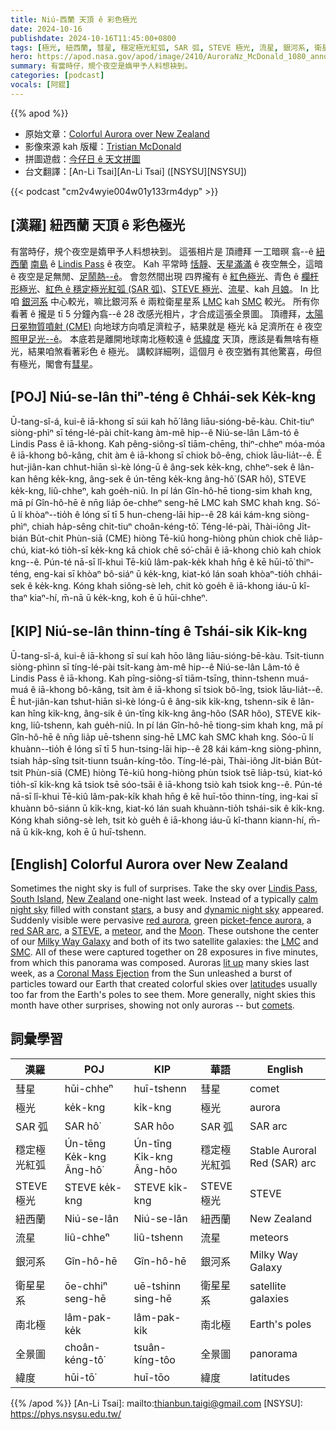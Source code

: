 ```yaml
---
title: Niú-西蘭 天頂 ê 彩色極光
date: 2024-10-16
publishdate: 2024-10-16T11:45:00+0800
tags: [極光, 紐西蘭, 彗星, 穩定極光紅弧, SAR 弧, STEVE 極光, 流星, 銀河系, 衛星星系, LMC, SMC, 南北極, 全景圖]
hero: https://apod.nasa.gov/apod/image/2410/AuroraNz_McDonald_1080_annotated.jpg
summary: 有當時仔，規个夜空是媠甲予人料想袂到。
categories: [podcast]
vocals: [阿錕]
---
```


{{% apod %}}

- 原始文章：[Colorful Aurora over New Zealand](https://apod.nasa.gov/apod/ap241016.html)
- 影像來源 kah 版權：[Tristian McDonald](https://cre8tivestr3k.com/info-contact)
- 拼圖遊戲：[今仔日 ê 天文拼圖](https://www.scigames.org/apps/webjigsaw2/index.php)
- 台文翻譯：[An-Li Tsai][An-Li Tsai] ([NSYSU][NSYSU])

{{< podcast "cm2v4wyie004w01y133rm4dyp" >}}

## [漢羅] 紐西蘭 天頂 ê 彩色極光
有當時仔，規个夜空是媠甲予人料想袂到。
這張相片是 頂禮拜 一工暗暝 翕--ê [紐西蘭][New Zealand] [南島][South Island] ê [Lindis Pass][Lindis Pass] ê 夜空。
Kah 平常時 [恬靜][calm night sky]、[天星滿滿][stars] ê 夜空無仝，這暗 ê 夜空是足無閒、[足鬧熱--ê][dynamic night sky]。
會忽然間出現 四界攏有 ê [紅色極光][red aurora]、青色 ê [欄杆形極光][picket-fence aurora]、[紅色 ê 穩定極光紅弧 (SAR 弧)][red SAR arc]、[STEVE 極光][STEVE]、[流星][meteor]、kah [月娘][Moon]。
In 比咱 [銀河系][Milky Way Galaxy] 中心較光，嘛比銀河系 ê 兩粒衛星星系 [LMC][LMC] kah [SMC][SMC] 較光。
所有你看著 ê 攏是 tī 5 分鐘內翕--ê 28 改感光相片，才合成這張全景圖。
頂禮拜，[太陽日冕物質噴射 (CME)][Coronal Mass Ejection] 向地球方向噴足濟粒子，結果就是 極光 kā 足濟所在 ê 夜空 [照甲足光--ê][lit up]。
本底若是離開地球南北極較遠 ê [低緯度][latitude] 天頂，應該是看無啥有極光，結果咱煞看著彩色 ê 極光。
講較詳細咧，這個月 ê 夜空猶有其他驚喜，毋但有極光，閣會有[彗][comet][星][s]。

## [POJ] Niú-se-lân thiⁿ-téng ê Chhái-sek Ke̍k-kng
Ū-tang-sî-á, kui-ê iā-khong sī súi kah hō͘ lâng liāu-sióng-bē-kàu.
Chit-tiuⁿ siòng-phìⁿ sī téng-lé-pài chi̍t-kang àm-mê hip--ê Niú-se-lân Lâm-tó ê Lindis Pass ê iā-khong.
Kah pêng-siông-sî tiām-chēng, thiⁿ-chheⁿ móa-móa ê iā-khong bô-kâng, chit àm ê iā-khong sī chiok bô-êng, chiok lāu-lia̍t--ê.
Ē hut-jiân-kan chhut-hiān sì-kè lóng-ū ê âng-sek ke̍k-kng, chheⁿ-sek ê lân-kan hêng ke̍k-kng, âng-sek ê ún-tēng ke̍k-kng âng-hô͘ (SAR hô͘), STEVE ke̍k-kng, liû-chheⁿ, kah goe̍h-niû.
In pí lán Gîn-hô-hē tiong-sim khah kng, mā pí Gîn-hô-hē ê nn̄g lia̍p ōe-chheⁿ seng-hē LMC kah SMC khah kng.
Só͘-ū lí khòaⁿ--tio̍h ê lóng sī tī 5 hun-cheng-lāi hip--ê 28 kái kám-kng siòng-phìⁿ, chiah ha̍p-sêng chit-tiuⁿ choân-kéng-tô͘.
Téng-lé-pài, Thài-iông Ji̍t-bián Bu̍t-chit Phùn-siā (CME) hiòng Tē-kiû hong-hiòng phùn chiok chē lia̍p-chú, kiat-kó tio̍h-sī ke̍k-kng kā chiok chē só͘-chāi ê iā-khong chiò kah chiok kng--ê.
Pún-té nā-sī lî-khui Tē-kiû lâm-pak-ke̍k khah hn̄g ê kē hūi-tō͘ thiⁿ-téng, eng-kai sī khòaⁿ bô-siáⁿ ū ke̍k-kng, kiat-kó lán soah khòaⁿ-tio̍h chhái-sek ê ke̍k-kng.
Kóng khah siông-sè leh, chit kò goe̍h ê iā-khong iáu-ū kî-thaⁿ kiaⁿ-hí, m̄-nā ū ke̍k-kng, koh ē ū hūi-chheⁿ.

## [KIP] Niú-se-lân thinn-tíng ê Tshái-sik Ki̍k-kng
Ū-tang-sî-á, kui-ê iā-khong sī suí kah hōo lâng liāu-sióng-bē-kàu.
Tsit-tiunn siòng-phìnn sī tíng-lé-pài tsi̍t-kang àm-mê hip--ê Niú-se-lân Lâm-tó ê Lindis Pass ê iā-khong.
Kah pîng-siông-sî tiām-tsīng, thinn-tshenn muá-muá ê iā-khong bô-kâng, tsit àm ê iā-khong sī tsiok bô-îng, tsiok lāu-lia̍t--ê.
Ē hut-jiân-kan tshut-hiān sì-kè lóng-ū ê âng-sik ki̍k-kng, tshenn-sik ê lân-kan hîng ki̍k-kng, âng-sik ê ún-tīng ki̍k-kng âng-hôo (SAR hôo), STEVE ki̍k-kng, liû-tshenn, kah gue̍h-niû.
In pí lán Gîn-hô-hē tiong-sim khah kng, mā pí Gîn-hô-hē ê nn̄g lia̍p uē-tshenn sing-hē LMC kah SMC khah kng.
Sóo-ū lí khuànn--tio̍h ê lóng sī tī 5 hun-tsing-lāi hip--ê 28 kái kám-kng siòng-phìnn, tsiah ha̍p-sîng tsit-tiunn tsuân-kíng-tôo.
Tíng-lé-pài, Thài-iông Ji̍t-bián Bu̍t-tsit Phùn-siā (CME) hiòng Tē-kiû hong-hiòng phùn tsiok tsē lia̍p-tsú, kiat-kó tio̍h-sī ki̍k-kng kā tsiok tsē sóo-tsāi ê iā-khong tsiò kah tsiok kng--ê.
Pún-té nā-sī lî-khui Tē-kiû lâm-pak-ki̍k khah hn̄g ê kē huī-tōo thinn-tíng, ing-kai sī khuànn bô-siánn ū ki̍k-kng, kiat-kó lán suah khuànn-tio̍h tshái-sik ê ki̍k-kng.
Kóng khah siông-sè leh, tsit kò gue̍h ê iā-khong iáu-ū kî-thann kiann-hí, m̄-nā ū ki̍k-kng, koh ē ū huī-tshenn.

## [English] Colorful Aurora over New Zealand
Sometimes the night sky is full of surprises.
Take the sky over [Lindis Pass][Lindis Pass], [South Island][South Island], [New Zealand][New Zealand] one-night last week.
Instead of a typically [calm night sky][calm night sky] filled with constant [stars][stars], a busy and [dynamic night sky][dynamic night sky] appeared.
Suddenly visible were pervasive [red aurora][red aurora], green [picket-fence aurora][picket-fence aurora], a [red SAR arc][red SAR arc], a [STEVE][STEVE], a [meteor][meteor], and the [Moon][Moon].
These outshone the center of our [Milky Way Galaxy][Milky Way Galaxy] and both of its two satellite galaxies: the [LMC][LMC] and [SMC][SMC].
All of these were captured together on 28 exposures in five minutes, from which this panorama was composed.
Auroras [lit up][lit up] many skies last week, as a [Coronal Mass Ejection][Coronal Mass Ejection] from the Sun unleashed a burst of particles toward our Earth that created colorful skies over [latitude][latitude]s usually too far from the Earth's poles to see them.
More generally, night skies this month have other surprises, showing not only auroras -- but [comet][comet][s][s].

## 詞彙學習
|漢羅|POJ|KIP|華語|English|
|-|-|-|-|-|
| 彗星 | hūi-chheⁿ | huī-tshenn | 彗星 | comet |
| 極光 | ke̍k-kng | ki̍k-kng | 極光 | aurora |
| SAR 弧 | SAR hô͘ | SAR hôo | SAR 弧 | SAR arc |
| 穩定極光紅弧 | Ún-tēng Ke̍k-kng Âng-hô͘ | Ún-tīng Ki̍k-kng Âng-hôo | 穩定極光紅弧 | Stable Auroral Red (SAR) arc |
| STEVE 極光 | STEVE ke̍k-kng | STEVE ki̍k-kng | STEVE 極光 | STEVE |
| 紐西蘭 | Niú-se-lân | Niú-se-lân | 紐西蘭 | New Zealand |
| 流星 | liû-chheⁿ | liû-tshenn | 流星 | meteors |
| 銀河系 | Gîn-hô-hē | Gîn-hô-hē | 銀河系 | Milky Way Galaxy |
| 衛星星系 | ōe-chhiⁿ seng-hē | uē-tshinn sing-hē | 衛星星系 | satellite galaxies |
| 南北極 | lâm-pak-ke̍k | lâm-pak-ki̍k | 南北極 | Earth's poles |
| 全景圖 | choân-kéng-tô͘ | tsuân-kíng-tôo | 全景圖 | panorama |
| 緯度 | hūi-tō͘ | huī-tōo | 緯度 | latitudes |

{{% /apod %}}
[An-Li Tsai]: mailto:thianbun.taigi@gmail.com
[NSYSU]: https://phys.nsysu.edu.tw/

[copyright]: https://apod.nasa.gov/apod/fap/lib/about_apod.html#srapply
[License3]: https://creativecommons.org/licenses/by/3.0/
[License2]:https://creativecommons.org/licenses/by-nc-nd/2.0/

[Lindis Pass]:https://www.youtube.com/watch?v=ESvSl7eIEes
[South Island]:https://en.wikipedia.org/wiki/South_Island
[New Zealand]:https://en.wikipedia.org/wiki/New_Zealand
[calm night sky]:https://apod.nasa.gov/apod/ap220910.html
[stars]:https://science.nasa.gov/universe/stars/
[dynamic night sky]:https://apod.nasa.gov/apod/ap241013.html
[red aurora]:https://apod.nasa.gov/apod/ap240512.html
[picket-fence aurora]:https://apod.nasa.gov/apod/ap080101.html
[red SAR arc]:https://apod.nasa.gov/apod/ap231111.html
[STEVE]:https://apod.nasa.gov/apod/ap230927.html
[meteor]:https://apod.nasa.gov/apod/ap240814.html
[Moon]:https://svs.gsfc.nasa.gov/5187/
[Milky Way Galaxy]:https://science.nasa.gov/resource/the-milky-way-galaxy/
[LMC]:https://apod.nasa.gov/apod/ap241002.html
[SMC]:https://en.wikipedia.org/wiki/Small_Magellanic_Cloud
[lit up]:https://delavanlakesvet.com/wp-content/uploads/sites/195/2022/03/smiling-cat-for-web.jpg
[Coronal Mass Ejection]:https://svs.gsfc.nasa.gov/11298/
[latitude]:https://en.wikipedia.org/wiki/Latitude
[comet]:https://apod.nasa.gov/apod/ap241007.html
[s]:https://earthsky.org/space/sungrazer-comet-bright-daytime-a11bp7i/
